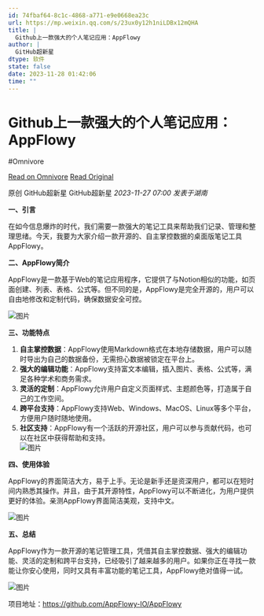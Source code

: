 ```yaml
---
id: 74fbaf64-8c1c-4868-a771-e9e0668ea23c
url: https://mp.weixin.qq.com/s/23ux0y12h1niLDBx12mQHA
title: |
  Github上一款强大的个人笔记应用：AppFlowy
author: |
  GitHub超新星
dtype: 软件
state: false
date: 2023-11-28 01:42:06
time: ""
---
```



# Github上一款强大的个人笔记应用：AppFlowy
#Omnivore

[Read on Omnivore](https://omnivore.app/me/https-mp-weixin-qq-com-s-23-ux-0-y-12-h-1-ni-ld-bx-12-m-qha-18c11dfaada)
[Read Original](https://mp.weixin.qq.com/s/23ux0y12h1niLDBx12mQHA)

原创  GitHub超新星  GitHub超新星 _2023-11-27 07:00_ _发表于湖南_ 

**一、引言**

在如今信息爆炸的时代，我们需要一款强大的笔记工具来帮助我们记录、管理和整理思绪。今天，我要为大家介绍一款开源的、自主掌控数据的桌面版笔记工具AppFlowy。

**二、AppFlowy简介**

AppFlowy是一款基于Web的笔记应用程序，它提供了与Notion相似的功能，如页面创建、列表、表格、公式等。但不同的是，AppFlowy是完全开源的，用户可以自由地修改和定制代码，确保数据安全可控。

![图片](https://proxy-prod.omnivore-image-cache.app/0x0,sI9KSWbh3W4-AueGV3U8AKoGVVVq9fNspUqIoocIOSMk/https://mmbiz.qpic.cn/mmbiz_png/Xbg0KxKumFoCDmcGoFVpzASTm1H1Xqj5ythMciaUS0meiay1ZZOWOjMPEIer0jSg3KwY7UgMVDm2sPeoDlgXwezQ/640?wx_fmt=png&from=appmsg)

**三、功能特点**

1. **自主掌控数据**：AppFlowy使用Markdown格式在本地存储数据，用户可以随时导出为自己的数据备份，无需担心数据被锁定在平台上。
2. **强大的编辑功能**：AppFlowy支持富文本编辑，插入图片、表格、公式等，满足各种学术和商务需求。
3. **灵活的定制**：AppFlowy允许用户自定义页面样式、主题颜色等，打造属于自己的工作空间。
4. **跨平台支持**：AppFlowy支持Web、Windows、MacOS、Linux等多个平台，方便用户随时随地使用。
5. **社区支持**：AppFlowy有一个活跃的开源社区，用户可以参与贡献代码，也可以在社区中获得帮助和支持。  
![图片](https://proxy-prod.omnivore-image-cache.app/0x0,sKOFwHoBQwKy09LQ_p2YYpjr4fosZS0gdYgZ9GokO3_I/https://mmbiz.qpic.cn/sz_mmbiz_png/Xbg0KxKumFoCDmcGoFVpzASTm1H1Xqj5Nv1vmia9eMX0iajiau6YYPNovHI8wibkOnF8oTBibUtYGgS6ic5FOVFE9KjQ/640?wx_fmt=png&from=appmsg)

**四、使用体验**

AppFlowy的界面简洁大方，易于上手。无论是新手还是资深用户，都可以在短时间内熟悉其操作。并且，由于其开源特性，AppFlowy可以不断进化，为用户提供更好的体验。亲测AppFlowy界面简洁美观，支持中文。

![图片](https://proxy-prod.omnivore-image-cache.app/0x0,sN_nB-eepeYL26rKnxVNYU1xzc5U-nA1DJmquIngx9dI/https://mmbiz.qpic.cn/mmbiz_png/Xbg0KxKumFoCDmcGoFVpzASTm1H1Xqj5rNwbRvGR90GUqW0tvBEQzWUd95wQlMY9zPuoZSibn8wlFrkjlhgsmvg/640?wx_fmt=png&from=appmsg)

**五、总结**

AppFlowy作为一款开源的笔记管理工具，凭借其自主掌控数据、强大的编辑功能、灵活的定制和跨平台支持，已经吸引了越来越多的用户。如果你正在寻找一款能让你安心使用，同时又具有丰富功能的笔记工具，AppFlowy绝对值得一试。

![图片](https://proxy-prod.omnivore-image-cache.app/0x0,sYtQf8H_IEBW-4YRvjmUWefsgfbaO0FtnSYbDjwIe-4s/https://mmbiz.qpic.cn/mmbiz_png/Xbg0KxKumFoCDmcGoFVpzASTm1H1Xqj5b0fUibiaqL4sicibNrWJ5as0SFJIic1qLMoYNktBYQDtqIxKBKdMURSPLGg/640?wx_fmt=png&from=appmsg)

项目地址：https://github.com/AppFlowy-IO/AppFlowy



